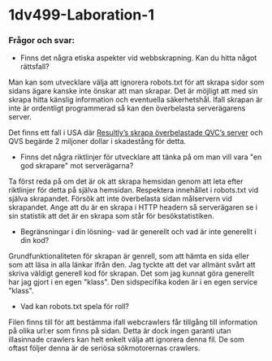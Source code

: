 # 1dv499-Laboration-1

### Frågor och svar: 

*  Finns det några etiska aspekter vid webbskrapning. Kan du hitta något rättsfall?
   
Man kan som utvecklare välja att ignorera robots.txt för att skrapa sidor som sidans ägare kanske inte önskar att man skrapar. Det är möjligt att med sin skrapa hitta känslig information och eventuella säkerhetshål. Ifall skrapan är inte är ordentligt programmerad så kan den överbelasta serverägarens server.

Det finns ett fall i USA där [Resultly’s skrapa överbelastade QVC’s server](http://www.forbes.com/sites/ericgoldman/2015/03/24/qvc-cant-stop-web-scraping/) och QVS begärde 2 miljoner dollar i skadestång för detta.

*  Finns det några riktlinjer för utvecklare att tänka på om man vill vara "en god skrapare" mot serverägarna?
   
Ta först reda på om det är ok att skrapa hemsidan genom att leta efter riktlinjer för detta på själva hemsidan. Respektera innehållet i robots.txt vid själva skrapandet. Försök att inte överbelasta sidan målservern vid skrapandet. Ange att du är en skrapa i HTTP headern så serverägaren se i sin statistik att det är en skrapa som står för besökstatistiken.

*  Begränsningar i din lösning- vad är generellt och vad är inte generellt i din kod?
   
Grundfunktionaliteten för skrapan är genrell, som att hämta en sida eller som att läsa in alla länkar ifrån den. Jag tyckte att det var allmänt svårt att skriva väldigt generell kod för skrapan. Det som jag kunnat göra generellt har jag gjort i en egen "klass". Den sidspecifika koden är i en egen service "klass".

*  Vad kan robots.txt spela för roll?
   
Filen finns till för att bestämma ifall webcrawlers får tillgång till information på olika url:er som finns på sidan. Detta är dock ingen garanti utan illasinnade crawlers kan helt enkelt välja att ignorera denna fil. De som oftast följer denna är de seriösa sökmotorernas crawlers.
